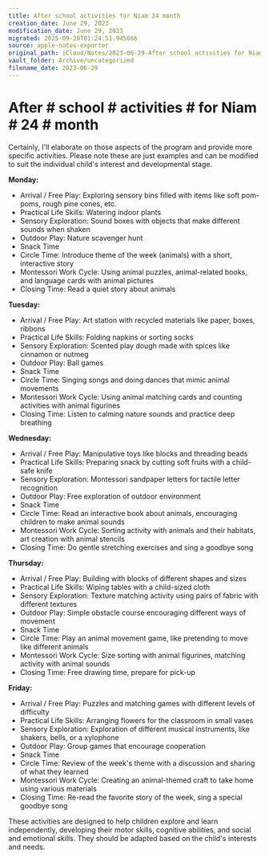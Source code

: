 ```yaml
---
title: After school activities for Niam 24 month
creation_date: June 29, 2023
modification_date: June 29, 2023
migrated: 2025-09-20T01:24:51.945666
source: apple-notes-exporter
original_path: iCloud/Notes/2023-06-29-After school activities for Niam 24 month.md
vault_folder: Archive/uncategorized
filename_date: 2023-06-29
---
```



# After # school # activities # for Niam # 24 # month # 

Certainly, I'll elaborate on those aspects of the program and provide more specific activities. Please note these are just examples and can be modified to suit the individual child's interest and developmental stage.

**Monday:**

- Arrival / Free Play: Exploring sensory bins filled with items like soft pom-poms, rough pine cones, etc.
- Practical Life Skills: Watering indoor plants
- Sensory Exploration: Sound boxes with objects that make different sounds when shaken
- Outdoor Play: Nature scavenger hunt
- Snack Time
- Circle Time: Introduce theme of the week (animals) with a short, interactive story
- Montessori Work Cycle: Using animal puzzles, animal-related books, and language cards with animal pictures
- Closing Time: Read a quiet story about animals

**Tuesday:**

- Arrival / Free Play: Art station with recycled materials like paper, boxes, ribbons
- Practical Life Skills: Folding napkins or sorting socks
- Sensory Exploration: Scented play dough made with spices like cinnamon or nutmeg
- Outdoor Play: Ball games
- Snack Time
- Circle Time: Singing songs and doing dances that mimic animal movements
- Montessori Work Cycle: Using animal matching cards and counting activities with animal figurines
- Closing Time: Listen to calming nature sounds and practice deep breathing

**Wednesday:**

- Arrival / Free Play: Manipulative toys like blocks and threading beads
- Practical Life Skills: Preparing snack by cutting soft fruits with a child-safe knife
- Sensory Exploration: Montessori sandpaper letters for tactile letter recognition
- Outdoor Play: Free exploration of outdoor environment
- Snack Time
- Circle Time: Read an interactive book about animals, encouraging children to make animal sounds
- Montessori Work Cycle: Sorting activity with animals and their habitats, art creation with animal stencils
- Closing Time: Do gentle stretching exercises and sing a goodbye song

**Thursday:**

- Arrival / Free Play: Building with blocks of different shapes and sizes
- Practical Life Skills: Wiping tables with a child-sized cloth
- Sensory Exploration: Texture matching activity using pairs of fabric with different textures
- Outdoor Play: Simple obstacle course encouraging different ways of movement
- Snack Time
- Circle Time: Play an animal movement game, like pretending to move like different animals
- Montessori Work Cycle: Size sorting with animal figurines, matching activity with animal sounds
- Closing Time: Free drawing time, prepare for pick-up

**Friday:**

- Arrival / Free Play: Puzzles and matching games with different levels of difficulty
- Practical Life Skills: Arranging flowers for the classroom in small vases
- Sensory Exploration: Exploration of different musical instruments, like shakers, bells, or a xylophone
- Outdoor Play: Group games that encourage cooperation
- Snack Time
- Circle Time: Review of the week's theme with a discussion and sharing of what they learned
- Montessori Work Cycle: Creating an animal-themed craft to take home using various materials
- Closing Time: Re-read the favorite story of the week, sing a special goodbye song

These activities are designed to help children explore and learn independently, developing their motor skills, cognitive abilities, and social and emotional skills. They should be adapted based on the child's interests and needs.
